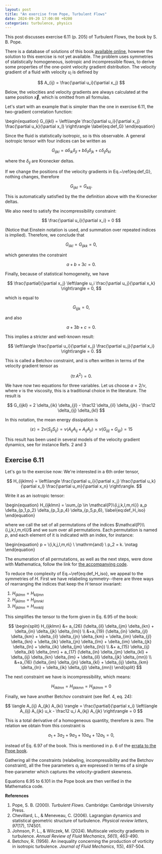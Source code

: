 ```yaml
---
layout: post
title: "An exercise from Pope, Turbulent Flows"
date: 2024-09-20 17:00:00 +0200
categories: turbulence, physics
---
```


This post discusses exercise 6.11 (p. 205) of Turbulent Flows, the book by S. B. Pope.

There is a database of solutions of this book [available online](https://pope.mae.cornell.edu/TurbulentFlows/solutions/index.html), however the solution to this exercise is not yet available. The problem uses symmetries of statistically homogeneous, isotropic and incompressible flows, to derive some properties of the one-point velocity gradient distribution. The velocity gradient of a fluid with velocity $u_i$ is defined by

$$
A_{ij} = \frac{\partial u_i}{\partial x_j}
$$

Below, the velocities and velocity gradients are always calculated at the same position $\vec{x}$, which is omitted from all formulas.

Let's start with an example that is simpler than the one in exercise 6.11, the two-gradient correlation function:

\begin{equation}
G_{ijkl} = \left\langle \frac{\partial u_i}{\partial x_j} \frac{\partial u_k}{\partial x_l} \right\rangle
\label{eq:def_G}
\end{equation}

Since the fluid is statistically isotropic, so is this observable. A general isotropic tensor with four indices can be written as

$$
G_{ijkl} = a \delta_{ik} \delta_{jl} + b \delta_{il} \delta_{jk} + c \delta_{ij} \delta_{kl}
$$

where the $\delta_{ij}$ are Kronecker deltas.

If we change the positions of the velocity gradients in Eq.~\ref{eq:def_G}, nothing changes, therefore

$$
G_{ijkl} = G_{klij}.
$$

This is automatically satisfied by the the definition above with the Kronecker deltas.

We also need to satisfy the incompressibility constraint:

$$
\frac{\partial u_i}{\partial x_i} = 0
$$

(Notice that Einstein notation is used, and summation over repeated indices is implied).
Therefore, we conclude that

$$
G_{iikl} = G_{ijkk} = 0,
$$

which generates the constraint

$$ a+b+3c = 0.$$

Finally, because of statistical homogeneity, we have

$$
\frac{\partial}{\partial x_j} \left\langle u_i \frac{\partial u_j}{\partial x_k} \right\rangle = 0,
$$

which is equal to

$$
G_{ijjk} = 0,
$$

and also

$$a+3b+c=0.$$

This implies a stricter and well-known result:

$$
\left\langle \frac{\partial u_i}{\partial x_j} \frac{\partial u_j}{\partial x_i} \right\rangle = 0.
$$

This is called a Betchov constraint, and is often written in terms of the velocity gradient tensor as

$$
\left\langle \mathrm{tr} \, A^2 \right\rangle = 0.
$$


We have now two equations for three variables. Let us choose $a=2 / \nu$, where $\nu$ is the viscosity, this is a traditional choice in the literature.
The result is

$$
G_{ijkl} = 2 \delta_{ik} \delta_{jl} - \frac12 \delta_{il} \delta_{jk} - \frac12 \delta_{ij} \delta_{kl}
$$

In this notation, the mean energy dissipation is

$$
\langle \varepsilon \rangle = 2\nu \left\langle S_{ij} S_{ij} \right\rangle = \nu \langle A_{ij} A_{ij} + A_{ij} A_{ji} \rangle = \nu ( G_{ijij} + G_{ijji} ) = 15
$$

This result has been used in several models of the velocity gradient dynamics, see for instance Refs. 2 and 3

## Exercise 6.11

Let's go to the exercise now: We're interested in a 6th order tensor,

$$
H_{ijklmn} = \left\langle  \frac{\partial u_i}{\partial x_j} \frac{\partial u_k}{\partial x_l} \frac{\partial u_m}{\partial x_n} \right\rangle.
$$

Write it as an isotropic tensor:

\begin{equation}
H_{ijklmn} = \sum_{p \in \mathcal{P}\\{i,j,k,l,m,n\\}} a_p \delta_{p_1,p_2} \delta_{p_3,p_4} \delta_{p_5,p_6},
\label{eq:def_H_iso}
\end{equation}

where we call the set of all permutations of the indices $\mathcal{P}\\{i,j,k,l,m,n\\}$ and we sum over all permutations. Each permutation is named $p$, and each element of it is indicated with an index, for instance:

\begin{equation}
p = \\{i,k,j,l,m,n\\} \ \mathrm{and} \ p_2 = k.
\notag
\end{equation}

The enumeration of all permutations, as well as the next steps, were done with Mathematica, follow the link for [the accompanying code](https://github.com/gapolinario/pope-exercise-6-11).

To reduce the complexity of Eq.~\ref{eq:def_H_iso}, we appeal to the symmetries of $H$. First we have relabeling symmetry--there are three ways of rearranging the indices that keep the $H$ tensor invariant:

1. $H_{ijklmn} = H_{klijmn}$
2. $H_{ijklmn} = H_{ijmnkl}$
3. $H_{ijklmn} = H_{mnklij}$

This simplifies the tensor to the form given in Eq. 6.95 of the book:

$$
\begin{split}
H_{ijklmn}
&= a_{26} (\delta_{il} \delta_{jm} \delta_{kn} + \delta_{in} \delta_{jk} \delta_{lm}) \\
&+a_{19} (\delta_{in} \delta_{jl} \delta_{km} + \delta_{il} \delta_{jn} \delta_{km} + \delta_{im} \delta_{jl} \delta_{kn} + \delta_{ik} \delta_{jn} \delta_{lm} +
\delta_{im} \delta_{jk} \delta_{ln} + \delta_{ik} \delta_{jm} \delta_{ln}) \\
&+ a_{15} \delta_{ij} \delta_{kl} \delta_{mn} +
a_{17} (\delta_{in} \delta_{jm} \delta_{kl} + \delta_{ij} \delta_{kn} \delta_{lm} +
\delta_{il} \delta_{jk} \delta_{mn}) \\
&+a_{16} (\delta_{im} \delta_{jn} \delta_{kl} + \delta_{ij} \delta_{km} \delta_{ln} + \delta_{ik} \delta_{jl} \delta_{mn})
\end{split}
$$

The next constraint we have is incompressibility, which means:

$$
H_{iiklmn} = H_{ijkkmn} = H_{ijklmm} = 0
$$

Finally, we have another Betchov constraint (see Ref. 4, eq. 24):

$$
\langle A_{ij} A_{jk} A_{ki} \rangle = 
        \frac{\partial}{\partial x_i} \left\langle A_{ij} A_{jk} u_k - \frac12 u_i A_{kj} A_{jk} \right\rangle
        = 0
$$

This is a total derivative of a homogeneous quantity, therefore is zero. The relation we obtain from this constraint is

$$a_1 + 3 a_2 + 9 a_3 + 10 a_4 + 12 a_5 = 0,$$

instead of Eq. 6.97 of the book. This is mentioned in p. 6 of the [errata to the Pope book](https://pope.mae.cornell.edu/corrections.pdf).

Gathering all the constraints (relabeling, incompressibility and the Betchov constraint), all the free parameters $a_i$ are expressed in terms of a single free-parameter which captures the velocity-gradient skewness.

Equations 6.95 to 6.101 in the Pope book are then verified in the Mathematica code.

**References**

1. Pope, S. B. (2000). _Turbulent Flows_. Cambridge: Cambridge University Press.
2. Chevillard, L., & Meneveau, C. (2006). Lagrangian dynamics and statistical geometric structure of turbulence. _Physical review letters_, _97_(17), 174501.
3. Johnson, P. L., & Wilczek, M. (2024). Multiscale velocity gradients in turbulence. _Annual Review of Fluid Mechanics_, _56_(1), 463-490.
4. Betchov, R. (1956). An inequality concerning the production of vorticity in isotropic turbulence. _Journal of Fluid Mechanics_, _1_(5), 497-504.
